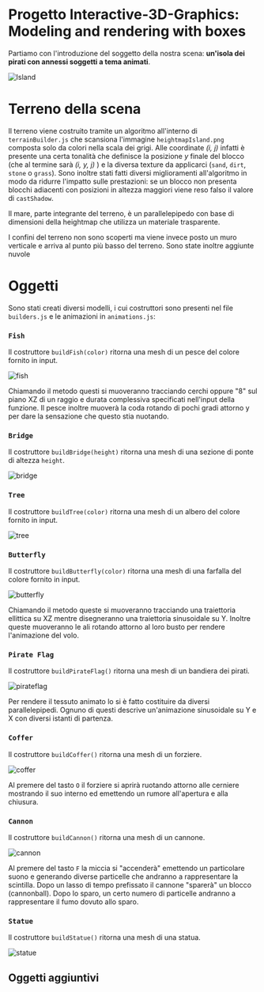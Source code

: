 # Progetto Interactive-3D-Graphics: Modeling and rendering with boxes

Partiamo con l'introduzione del soggetto della nostra scena: **un'isola dei pirati con annessi soggetti a tema animati**.

![Island](https://raw.githubusercontent.com/interactive3dgraphicscourse-uniud-2019/cubes-2019-rossetto-travasci/master/screenshots/island_example.png)

# Terreno della scena

Il terreno viene costruito tramite un algoritmo all'interno di `terrainBuilder.js` che scansiona l'immagine `heightmapIsland.png` composta solo da colori nella scala dei grigi. Alle coordinate *(i, j)* infatti è presente una certa tonalità che definisce la posizione *y* finale del blocco (che al termine sarà *(i, y, j)* ) e la diversa texture da applicarci (`sand`, `dirt`, `stone` o `grass`). Sono inoltre stati fatti diversi miglioramenti all'algoritmo in modo da ridurre l'impatto sulle prestazioni: se un blocco non presenta blocchi adiacenti con posizioni in altezza maggiori viene reso falso il valore di `castShadow`. 

Il mare, parte integrante del terreno, è un parallelepipedo con base di dimensioni della heightmap che utilizza un materiale trasparente.

I confini del terreno non sono scoperti ma viene invece posto un muro verticale e arriva al punto più basso del terreno.
Sono state inoltre aggiunte nuvole

# Oggetti

Sono stati creati diversi modelli, i cui costruttori sono presenti nel file `builders.js` e le animazioni in `animations.js`:

### `Fish`
Il costruttore `buildFish(color)` ritorna una mesh di un pesce del colore fornito in input. 

![fish](https://raw.githubusercontent.com/interactive3dgraphicscourse-uniud-2019/cubes-2019-rossetto-travasci/master/screenshots/fishes_example.png)

Chiamando il metodo questi si muoveranno tracciando cerchi oppure "8" sul piano XZ di un raggio e durata complessiva specificati nell'input della funzione. Il pesce inoltre muoverà la coda rotando di pochi gradi attorno y per dare la sensazione che questo stia nuotando. 
### `Bridge`
Il costruttore `buildBridge(height)` ritorna una mesh di una sezione di ponte di altezza `height`. 

![bridge](https://raw.githubusercontent.com/interactive3dgraphicscourse-uniud-2019/cubes-2019-rossetto-travasci/master/screenshots/bridge_example.png)

### `Tree` 
Il costruttore `buildTree(color)` ritorna una mesh di un albero del colore fornito in input. 

![tree](https://raw.githubusercontent.com/interactive3dgraphicscourse-uniud-2019/cubes-2019-rossetto-travasci/master/screenshots/tree_example.png)

### `Butterfly`
Il costruttore `buildButterfly(color)` ritorna una mesh di una farfalla del colore fornito in input. 

![butterfly](https://raw.githubusercontent.com/interactive3dgraphicscourse-uniud-2019/cubes-2019-rossetto-travasci/master/screenshots/Butterflies.png)

Chiamando il metodo queste si muoveranno tracciando una traiettoria ellittica su XZ mentre disegneranno una traiettoria sinusoidale su Y. Inoltre queste muoveranno le ali rotando attorno al loro busto per rendere l'animazione del volo.
### `Pirate Flag`
Il costruttore `buildPirateFlag()` ritorna una mesh di un bandiera dei pirati. 

![pirateflag](https://raw.githubusercontent.com/interactive3dgraphicscourse-uniud-2019/cubes-2019-rossetto-travasci/master/screenshots/PirateFlag.png)

Per rendere il tessuto animato lo si è fatto costituire da diversi parallelepipedi. Ognuno di questi descrive un'animazione sinusoidale su Y e X con diversi istanti di partenza.
### `Coffer` 
Il costruttore `buildCoffer()` ritorna una mesh di un forziere. 

![coffer](https://raw.githubusercontent.com/interactive3dgraphicscourse-uniud-2019/cubes-2019-rossetto-travasci/master/screenshots/coffer_example.png)

Al premere del tasto `O` il forziere si aprirà ruotando attorno alle cerniere mostrando il suo interno ed emettendo un rumore all'apertura e alla chiusura.
### `Cannon` 
Il costruttore `buildCannon()` ritorna una mesh di un cannone. 

![cannon](https://raw.githubusercontent.com/interactive3dgraphicscourse-uniud-2019/cubes-2019-rossetto-travasci/master/screenshots/AddedCannon.png)

Al premere del tasto `F` la miccia si "accenderà" emettendo un particolare suono e generando diverse particelle che andranno a rappresentare la scintilla. Dopo un lasso di tempo prefissato il cannone "sparerà" un blocco (cannonball). Dopo lo sparo, un certo numero di particelle andranno a rappresentare il fumo dovuto allo sparo.
### `Statue` 
Il costruttore `buildStatue()` ritorna una mesh di una statua. 

![statue](https://raw.githubusercontent.com/interactive3dgraphicscourse-uniud-2019/cubes-2019-rossetto-travasci/master/screenshots/Statue.png)

## Oggetti aggiuntivi